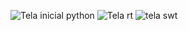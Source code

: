 ![Tela inicial python](https://github.com/euumarcel0/API-Python/assets/134961569/31c33165-11c9-4b2c-9798-3c816dc8713f)
![Tela rt](https://github.com/euumarcel0/API-Python/assets/134961569/51122ea4-7bae-464f-a186-51c651a0be50)
![tela swt](https://github.com/euumarcel0/API-Python/assets/134961569/299b7842-47bf-4bf4-aa2f-18c3a941f8bc)

